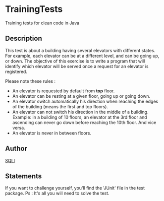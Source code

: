 # TrainingTests
Training tests for clean code in Java
## Description
 This test is about a building having several elevators with different states.
 For example, each elevator can be at a different level, and can be going up,
 or down.
 The objective of this exercise is to write a program that will identify which
 elevator will be served once a request for an elevator is registered.
 </p>
 
 Please note these rules : </br>
 - An elevator is requested by default from <b>top</b> floor. </br>
 - An elevator can be resting at a given floor, going up or going down. </br>
 - An elevator switch automatically his direction when reaching the edges of
  the building (means the first and top floors). </br>
 - An elevator can not switch his direction in the middle of a building.
  Example: in a building of 10 floors, an elevator at the 3rd floor and
  ascending can never go down before reaching the 10th floor. And vice
  versa.</br>
  - An elevator is never in between floors.

## Author 
[SQLI](http://www.sqli.com/)
## Statements
If you want to challenge yourself, you'll find the 'JUnit' file in the test package.
Ps : It's all you will need to solve the test.
